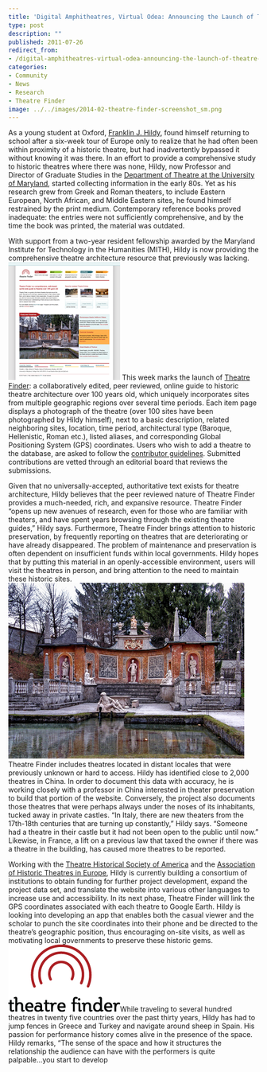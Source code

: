 ```yaml
---
title: 'Digital Amphitheatres, Virtual Odea: Announcing the Launch of Theatre Finder'
type: post
description: ""
published: 2011-07-26
redirect_from: 
- /digital-amphitheatres-virtual-odea-announcing-the-launch-of-theatre-finder/
categories:
- Community
- News
- Research
- Theatre Finder
image: ../../images/2014-02-theatre-finder-screenshot_sm.png
---
```

As a young student at Oxford, [Franklin J. Hildy](http://mith.umd.edu/theatrefinder/index/fhildy), found himself returning to school after a six-week tour of Europe only to realize that he had often been within proximity of a historic theatre, but had inadvertently bypassed it without knowing it was there. In an effort to provide a comprehensive study to historic theatres where there was none, Hildy, now Professor and Director of Graduate Studies in the [Department of Theatre at the University of Maryland](http://tdps.umd.edu/), started collecting information in the early 80s. Yet as his research grew from Greek and Roman theaters, to include Eastern European, North African, and Middle Eastern sites, he found himself restrained by the print medium. Contemporary reference books proved inadequate: the entries were not sufficiently comprehensive, and by the time the book was printed, the material was outdated.

With support from a two-year resident fellowship awarded by the Maryland Institute for Technology in the Humanities (MITH), Hildy is now providing the comprehensive theatre architecture resource that previously was lacking. ![theatre-finder-screenshot_sm](../../images/2014-02-theatre-finder-screenshot_sm.png) This week marks the launch of [Theatre Finder](http://mith.umd.edu/theatrefinder/): a collaboratively edited, peer reviewed, online guide to historic theatre architecture over 100 years old, which uniquely incorporates sites from multiple geographic regions over several time periods. Each item page displays a photograph of the theatre (over 100 sites have been photographed by Hildy himself), next to a basic description, related neighboring sites, location, time period, architectural type (Baroque, Hellenistic, Roman etc.), listed aliases, and corresponding Global Positioning System (GPS) coordinates. Users who wish to add a theatre to the database, are asked to follow the [contributor guidelines](http://mith.umd.edu/theatrefinder/index/contribute). Submitted contributions are vetted through an editorial board that reviews the submissions.

Given that no universally-accepted, authoritative text exists for theatre architecture, Hildy believes that the peer reviewed nature of Theatre Finder provides a much-needed, rich, and expansive resource. Theatre Finder “opens up new avenues of research, even for those who are familiar with theaters, and have spent years browsing through the existing theatre guides,” Hildy says. Furthermore, Theatre Finder brings attention to historic preservation, by frequently reporting on theatres that are deteriorating or have already disappeared. The problem of maintenance and preservation is often dependent on insufficient funds within local governments. Hildy hopes that by putting this material in an openly-accessible environment, users will visit the theatres in person, and bring attention to the need to maintain these historic sites. ![theatre-finder-theatre](../../images/2014-02-theatre-finder-theatre.png)Theatre Finder includes theatres located in distant locales that were previously unknown or hard to access. Hildy has identified close to 2,000 theatres in China. In order to document this data with accuracy, he is working closely with a professor in China interested in theater preservation to build that portion of the website. Conversely, the project also documents those theatres that were perhaps always under the noses of its inhabitants, tucked away in private castles. “In Italy, there are new theaters from the 17th-18th centuries that are turning up constantly,” Hildy says. “Someone had a theatre in their castle but it had not been open to the public until now.” Likewise, in France, a lift on a previous law that taxed the owner if there was a theatre in the building, has caused more theatres to be reported.

Working with the [Theatre Historical Society of America](http://www.historictheatres.org/) and the [Association of Historic Theatres in Europe](http://www.perspectiv-online.org/), Hildy is currently building a consortium of institutions to obtain funding for further project development, expand the project data set, and translate the website into various other languages to increase use and accessibility. In its next phase, Theatre Finder will link the GPS coordinates associated with each theatre to Google Earth. Hildy is looking into developing an app that enables both the casual viewer and the scholar to punch the site coordinates into their phone and be directed to the theatre’s geographic position, thus encouraging on-site visits, as well as motivating local governments to preserve these historic gems. ![theatre-finder-logo](../../images/2014-02-theatre-finder-logo.png)While traveling to several hundred theatres in twenty five countries over the past thirty years, Hildy has had to jump fences in Greece and Turkey and navigate around sheep in Spain. His passion for performance history comes alive in the presence of the space. Hildy remarks, “The sense of the space and how it structures the relationship the audience can have with the performers is quite palpable...you start to develop
